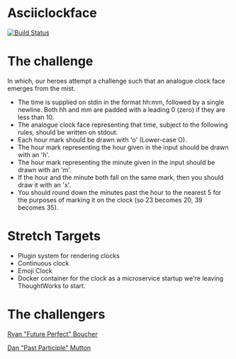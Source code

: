 # Asciiclockface

[![Build Status](https://snap-ci.com/danmutton/asciiclockface/branch/master/build_image)](https://snap-ci.com/danmutton/asciiclockface/branch/master)

# The challenge
In which, our heroes attempt a challenge such that an analogue clock face emerges from the mist.

- The time is supplied on stdin in the format hh:mm, followed by a single newline. Both hh and mm are padded with a leading 0 (zero) if they are less than 10.
- The analogue clock face representing that time, subject to the following rules, should be written on stdout.
- Each hour mark should be drawn with 'o' (Lower-case O).
- The hour mark representing the hour given in the input should be drawn with an 'h'.
- The hour mark representing the minute given in the input should be drawn with an 'm'.
- If the hour and the minute both fall on the same mark, then you should draw it with an 'x'.
- You should round down the minutes past the hour to the nearest 5 for the purposes of marking it on the clock (so 23 becomes 20, 39 becomes 35).

# Stretch Targets
- Plugin system for rendering clocks
- Continuous clock
- Emoji Clock
- Docker container for the clock as a microservice startup we're leaving ThoughtWorks to start.

# The challengers
[Ryan "Future Perfect" Boucher](https://github.com/distributedlife)

[Dan "Past Participle" Mutton](https://github.com/danmutton)
